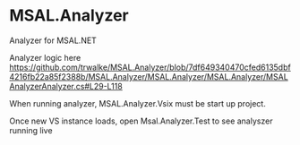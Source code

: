 # MSAL.Analyzer
Analyzer for MSAL.NET

Analyzer logic here
https://github.com/trwalke/MSAL.Analyzer/blob/7df649340470cfed6135dbf4216fb22a85f2388b/MSAL.Analyzer/MSAL.Analyzer/MSAL.Analyzer/MSALAnalyzerAnalyzer.cs#L29-L118

When running analyzer, MSAL.Analyzer.Vsix must be start up project.

Once new VS instance loads, open Msal.Analyzer.Test to see analyszer running live
